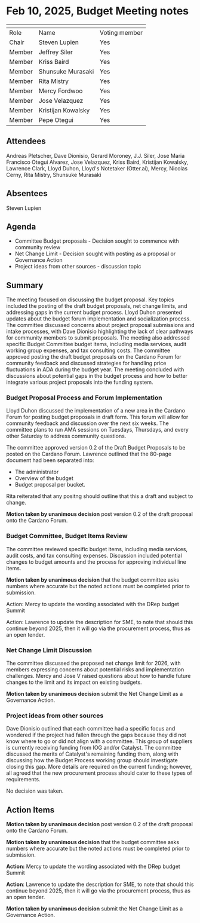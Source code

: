 # Feb 10, 2025, Budget Meeting notes

<table data-header-hidden><thead><tr><th valign="top"></th><th valign="top"></th><th valign="top"></th></tr></thead><tbody><tr><td valign="top">Role</td><td valign="top">Name</td><td valign="top">Voting member</td></tr><tr><td valign="top">Chair</td><td valign="top">Steven Lupien</td><td valign="top">Yes</td></tr><tr><td valign="top">Member</td><td valign="top">Jeffrey Siler</td><td valign="top">Yes</td></tr><tr><td valign="top">Member</td><td valign="top">Kriss Baird</td><td valign="top">Yes</td></tr><tr><td valign="top">Member</td><td valign="top">Shunsuke Murasaki</td><td valign="top">Yes</td></tr><tr><td valign="top">Member</td><td valign="top">Rita Mistry</td><td valign="top">Yes</td></tr><tr><td valign="top">Member</td><td valign="top">Mercy Fordwoo</td><td valign="top">Yes</td></tr><tr><td valign="top">Member</td><td valign="top">Jose Velazquez</td><td valign="top">Yes</td></tr><tr><td valign="top">Member</td><td valign="top">Kristijan Kowalsky</td><td valign="top">Yes</td></tr><tr><td valign="top">Member</td><td valign="top">Pepe Otegui</td><td valign="top">Yes</td></tr></tbody></table>

## Attendees&#x20;

Andreas Pletscher, Dave Dionisio, Gerard Moroney, J.J. Siler, Jose Maria Francisco Otegui Alvarez, Jose Velazquez, Kriss Baird, Kristijan Kowalsky, Lawrence Clark, Lloyd Duhon, Lloyd's Notetaker (Otter.ai), Mercy, Nicolas Cerny, Rita Mistry, Shunsuke Murasaki

## Absentees&#x20;

Steven Lupien&#x20;

## Agenda&#x20;

* Committee Budget proposals - Decision sought to commence with community review&#x20;
* Net Change Limit - Decision sought with posting as a proposal or Governance Action&#x20;
* Project ideas from other sources - discussion topic

## Summary

The meeting focused on discussing the budget proposal. Key topics included the posting of the draft budget proposals, net change limits, and addressing gaps in the current budget process. Lloyd Duhon presented updates about the budget forum implementation and socialization process. The committee discussed concerns about project proposal submissions and intake processes, with Dave Dionisio highlighting the lack of clear pathways for community members to submit proposals. The meeting also addressed specific Budget Committee budget items, including media services, audit working group expenses, and tax consulting costs. The committee approved posting the draft budget proposals on the Cardano Forum for community feedback and discussed strategies for handling price fluctuations in ADA during the budget year. The meeting concluded with discussions about potential gaps in the budget process and how to better integrate various project proposals into the funding system.



### Budget Proposal Process and Forum Implementation

Lloyd Duhon discussed the implementation of a new area in the Cardano Forum for posting budget proposals in draft form. This forum will allow for community feedback and discussion over the next six weeks. The committee plans to run AMA sessions on Tuesdays, Thursdays, and every other Saturday to address community questions.

The committee approved version 0.2 of the Draft Budget Proposals to be posted on the Cardano Forum.  Lawrence outlined that the 80-page document had been separated into:

* The administrator&#x20;
* Overview of the budget&#x20;
* Budget proposal per bucket.

Rita reiterated that any positng should outline that this a draft and subject to change.&#x20;

**Motion taken by unanimous decision** post version 0.2 of the draft proposal onto the Cardano Forum.

### Budget Committee, Budget Items Review

The committee reviewed specific budget items, including media services, audit costs, and tax consulting expenses. Discussion included potential changes to budget amounts and the process for approving individual line items.

**Motion taken by unanimous decision** that the budget committee asks numbers where accurate but the noted actions must be completed prior to submission.

Action: Mercy to update the wording associated with the DRep budget Summit&#x20;

Action: Lawrence to update the description for SME, to note that should this continue beyond 2025, then it will go via the procurement process, thus as an open tender.&#x20;

### Net Change Limit Discussion

The committee discussed the proposed net change limit for 2026, with members expressing concerns about potential risks and implementation challenges. Mercy and Jose V raised questions about how to handle future changes to the limit and its impact on existing budgets.

**Motion taken by unanimous decision** submit the Net Change Limit as a Governance Action.

### Project ideas from other sources

Dave Dionisio outlined that each committee had a specific focus and wondered if the project had fallen through the gaps because they did not know where to go or did not align with a committee.  This group of suppliers is currently receiving funding from IOG and/or Catalyst. The committee discussed the merits of Catalyst's remaining funding them, along with discussing how the Budget Process working group should investigate closing this gap. More details are required on the current funding; however, all agreed that the new procurement process should cater to these types of requirements.&#x20;

No decision was taken.&#x20;

## Action Items

**Motion taken by unanimous decision** post version 0.2 of the draft proposal onto the Cardano Forum.

**Motion taken by unanimous decision** that the budget committee asks numbers where accurate but the noted actions must be completed prior to submission.

**Action:** Mercy to update the wording associated with the DRep budget Summit&#x20;

**Action**: Lawrence to update the description for SME, to note that should this continue beyond 2025, then it will go via the procurement process, thus as an open tender.&#x20;

**Motion taken by unanimous decision** submit the Net Change Limit as a Governance Action.





